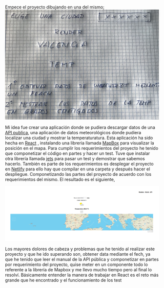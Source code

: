 Empece el proyecto dibujando en una del mismo;
![Page Scaffolding](/info/assets/IMG_8568.jpg 'Page scaffolding')

Mi idea fue crear una aplicación donde se pudiera descargar datos de una [API publica](https://www.weatherbit.io/),
una aplicación de datos meteorológicos donde pudiera localizar una ciudad y mostrar la temperaturatura.
Esta aplicación ha sido hecha en [React](https://es.reactjs.org/) , instalando una libreria llamada [MapBox](https://www.mapbox.com/)
para visualizar la posición en el mapa.
Para cumplir los requerimientos del proyecto he tenido que componetizar el código en partes y hacer un test.
Tuve que instalar otra librería llamada [jets](https://jestjs.io/es-ES/) para pasar un test y demostrar que sabemos hacerlo.
También es parte de los requerimientos es desplegar el proyecto en [Netlify](https://www.netlify.com/)
para ello hay que compilar en una carpeta y después hacer el despliegue.
Componetizando las partes del proyecto de acuerdo con los requerimientos del mismo.
El resultado es el siguiente,

![Page Scaffolding](/info/assets/Readme_foto1.PNG 'Page scaffolding')

Los mayores dolores de cabeza y problemas que he tenido al realizar este proyecto y que he ido superando son, obtener data mediante el fech, ya que he tenido que leer el manual de la API pública y componetizar en partes por requerimiento del proyecto, quise meter en un componente todo lo referente a la librería de Mapbox y me llevo mucho tiempo pero al final lo resolví. Básicamente entender la manera de trabajar en React es el reto más grande que he encontrado y el funcionamiento de los test





